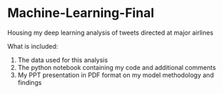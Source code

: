 # Machine-Learning-Final
Housing my deep learning analysis of tweets directed at major airlines

What is included: 
1. The data used for this analysis
2. The python notebook containing my code and additional comments
3. My PPT presentation in PDF format on my model methodology and findings
